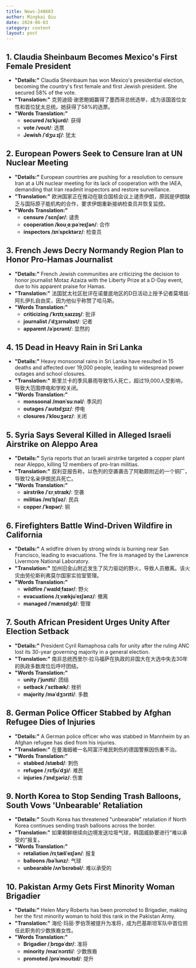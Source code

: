 ```yaml
---
title: News-240603
author: Mingkai Qiu
date: 2024-06-03
category: content
layout: post
---
```





## 1. Claudia Sheinbaum Becomes Mexico's First Female President
- **"Details:"** Claudia Sheinbaum has won Mexico's presidential election, becoming the country's first female and first Jewish president. She secured 58% of the vote.
- **"Translation:"** 克劳迪娅·谢恩鲍姆赢得了墨西哥总统选举，成为该国首位女性和首位犹太总统。她获得了58%的选票。
- **"Words Translation:"** 
  - **secured /sɪˈkjʊrd/**: 获得
  - **vote /voʊt/**: 选票
  - **Jewish /ˈdʒuːɪʃ/**: 犹太

## 2. European Powers Seek to Censure Iran at UN Nuclear Meeting
- **"Details:"** European countries are pushing for a resolution to censure Iran at a UN nuclear meeting for its lack of cooperation with the IAEA, demanding that Iran readmit inspectors and restore surveillance.
- **"Translation:"** 欧洲国家正在推动在联合国核会议上谴责伊朗，原因是伊朗缺乏与国际原子能机构的合作，要求伊朗重新接纳检查员并恢复监控。
- **"Words Translation:"** 
  - **censure /ˈsɛnʃər/**: 谴责
  - **cooperation /koʊˌɑːpəˈreɪʃən/**: 合作
  - **inspectors /ɪnˈspɛktərz/**: 检查员

## 3. French Jews Decry Normandy Region Plan to Honor Pro-Hamas Journalist
- **"Details:"** French Jewish communities are criticizing the decision to honor journalist Motaz Azaiza with the Liberty Prize at a D-Day event, due to his apparent praise for Hamas.
- **"Translation:"** 法国犹太社区批评在诺曼底地区的D日活动上授予记者莫塔兹·阿扎伊扎自由奖，因为他似乎称赞了哈马斯。
- **"Words Translation:"** 
  - **criticizing /ˈkrɪtɪˌsaɪzɪŋ/**: 批评
  - **journalist /ˈdʒɜrnəlɪst/**: 记者
  - **apparent /əˈpɛrənt/**: 显然的

## 4. 15 Dead in Heavy Rain in Sri Lanka
- **"Details:"** Heavy monsoonal rains in Sri Lanka have resulted in 15 deaths and affected over 19,000 people, leading to widespread power outages and school closures.
- **"Translation:"** 斯里兰卡的季风暴雨导致15人死亡，超过19,000人受影响，导致大范围停电和学校关闭。
- **"Words Translation:"** 
  - **monsoonal /mɑnˈsuːnəl/**: 季风的
  - **outages /ˈaʊtɪdʒɪz/**: 停电
  - **closures /ˈkloʊʒərz/**: 关闭

## 5. Syria Says Several Killed in Alleged Israeli Airstrike on Aleppo Area
- **"Details:"** Syria reports that an Israeli airstrike targeted a copper plant near Aleppo, killing 12 members of pro-Iran militias.
- **"Translation:"** 叙利亚报告称，以色列的空袭袭击了阿勒颇附近的一个铜厂，导致12名亲伊朗民兵死亡。
- **"Words Translation:"** 
  - **airstrike /ˈɛrˌstraɪk/**: 空袭
  - **militias /mɪˈlɪʃəz/**: 民兵
  - **copper /ˈkɑpər/**: 铜

## 6. Firefighters Battle Wind-Driven Wildfire in California
- **"Details:"** A wildfire driven by strong winds is burning near San Francisco, leading to evacuations. The fire is managed by the Lawrence Livermore National Laboratory.
- **"Translation:"** 加州旧金山附近发生了风力驱动的野火，导致人员撤离。该火灾由劳伦斯利弗莫尔国家实验室管理。
- **"Words Translation:"** 
  - **wildfire /ˈwaɪldˌfaɪər/**: 野火
  - **evacuations /ɪˌvækjuˈeɪʃənz/**: 撤离
  - **managed /ˈmænɪdʒd/**: 管理

## 7. South African President Urges Unity After Election Setback
- **"Details:"** President Cyril Ramaphosa calls for unity after the ruling ANC lost its 30-year governing majority in a general election.
- **"Translation:"** 南非总统西里尔·拉马福萨在执政的非国大在大选中失去30年的执政多数席位后呼吁团结。
- **"Words Translation:"** 
  - **unity /ˈjunɪti/**: 团结
  - **setback /ˈsɛtbæk/**: 挫折
  - **majority /məˈdʒɔrɪti/**: 多数

## 8. German Police Officer Stabbed by Afghan Refugee Dies of Injuries
- **"Details:"** A German police officer who was stabbed in Mannheim by an Afghan refugee has died from his injuries.
- **"Translation:"** 在曼海姆被一名阿富汗难民刺伤的德国警察因伤重不治。
- **"Words Translation:"** 
  - **stabbed /stæbd/**: 刺伤
  - **refugee /ˌrɛfjuˈdʒi/**: 难民
  - **injuries /ˈɪndʒəriz/**: 伤害

## 9. North Korea to Stop Sending Trash Balloons, South Vows 'Unbearable' Retaliation
- **"Details:"** South Korea has threatened "unbearable" retaliation if North Korea continues sending trash balloons across the border.
- **"Translation:"** 如果朝鲜继续向边境发送垃圾气球，韩国威胁要进行“难以承受的”报复。
- **"Words Translation:"** 
  - **retaliation /rɪˌtæliˈeɪʃən/**: 报复
  - **balloons /bəˈlunz/**: 气球
  - **unbearable /ʌnˈbɛrəbəl/**: 难以承受的

## 10. Pakistan Army Gets First Minority Woman Brigadier
- **"Details:"** Helen Mary Roberts has been promoted to Brigadier, making her the first minority woman to hold this rank in the Pakistan Army.
- **"Translation:"** 海伦·玛丽·罗伯茨被提升为准将，成为巴基斯坦军队中首位担任此职务的少数族裔女性。
- **"Words Translation:"** 
  - **Brigadier /ˌbrɪɡəˈdɪr/**: 准将
  - **minority /maɪˈnɔrɪti/**: 少数族裔
  - **promoted /prəˈmoʊtɪd/**: 提升

